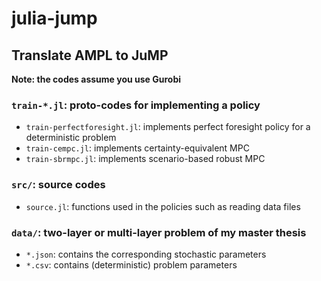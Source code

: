 # julia-jump

## Translate AMPL to JuMP
**Note: the codes assume you use Gurobi**

### `train-*.jl`: proto-codes for implementing a policy
* `train-perfectforesight.jl`: implements perfect foresight policy for a deterministic problem
* `train-cempc.jl`: implements certainty-equivalent MPC
* `train-sbrmpc.jl`: implements scenario-based robust MPC

### `src/`: source codes
* `source.jl`: functions used in the policies such as reading data files

### `data/`: two-layer or multi-layer problem of my master thesis
* `*.json`: contains the corresponding stochastic parameters
* `*.csv`: contains (deterministic) problem parameters
